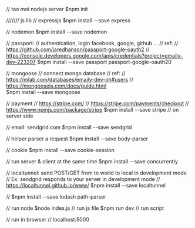 // tao moi nodejs server
$npm init

/////// js lib
// expressjs
$npm install --save express

// nodemon
$npm install --save nodemon

// passport: 
//  authentication, login facebook, google, github ...
//  ref: 
//      https://github.com/jaredhanson/passport-google-oauth2
//      https://console.developers.google.com/apis/credentials?project=emaily-dev-223207
$npm install --save passport passport-google-oauth20


// mongoose
//  connect mongo database 
//  ref: 
//      https://mlab.com/databases/emaily-dev-ph#users
//      https://mongoosejs.com/docs/guide.html    
$npm install --save mongoose

// payment 
//  https://stripe.com/
//  https://stripe.com/payments/checkout
//  https://www.npmjs.com/package/stripe
$npm install --save stripe    // on server side

// email: sendgrid.com
$npm install --save sendgrid

// helper parser a request 
$npm install --save body-parser

// cookie
$npm install --save cookie-session

// run server & client at the same time
$npm install --save concurrently


// localtunnel: send POST/GET from to world to local in development mode
//              Ex: sendgrid responds to your server in development mode
//   https://localtunnel.github.io/www/
$npm install --save localtunnel

//
$npm install --save lodash path-parser


// run node 
$node index.js      // run js file
$npm run dev        // run script 

// run in browser
// localhost:5000



